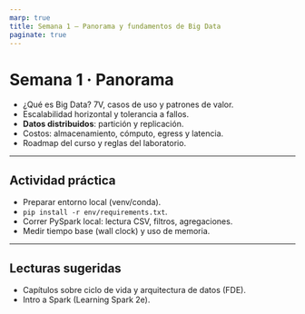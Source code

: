 ```yaml
---
marp: true
title: Semana 1 — Panorama y fundamentos de Big Data
paginate: true
---
```

# Semana 1 · Panorama
- ¿Qué es Big Data? 7V, casos de uso y patrones de valor.
- Escalabilidad horizontal y tolerancia a fallos.
- **Datos distribuidos**: partición y replicación.
- Costos: almacenamiento, cómputo, egress y latencia.
- Roadmap del curso y reglas del laboratorio.

---
## Actividad práctica
- Preparar entorno local (venv/conda).
- `pip install -r env/requirements.txt`.
- Correr PySpark local: lectura CSV, filtros, agregaciones.
- Medir tiempo base (wall clock) y uso de memoria.

---
## Lecturas sugeridas
- Capítulos sobre ciclo de vida y arquitectura de datos (FDE).
- Intro a Spark (Learning Spark 2e).
